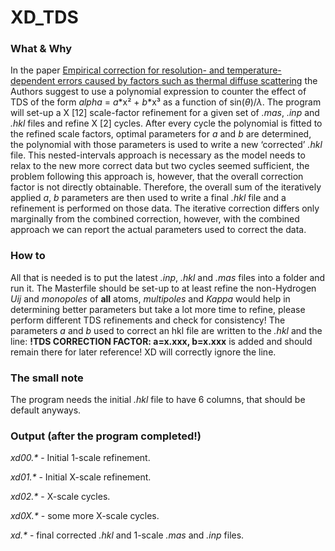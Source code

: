 # XD_TDS

### What & Why
 In the paper [Empirical correction for resolution- and temperature-dependent errors caused by factors such as thermal diffuse scattering](https://scripts.iucr.org/cgi-bin/paper?ks5474) the Authors suggest to use a polynomial expression to counter the effect of TDS of the form *alpha* = *a*\*x&sup2; + *b*\*x&sup3; as a function of sin(*&theta;*)/*&lambda;*. The program will set-up a X [12] scale-factor refinement for a given set of *.mas*, *.inp* and *.hkl* files and refine X [2] cycles. After every cycle the polynomial is fitted to the refined scale factors, optimal parameters for *a* and *b* are determined, the polynomial with those parameters is used to write a new ‘corrected’ *.hkl* file. This nested-intervals approach is necessary as the model needs to relax to the new more correct data but two cycles seemed sufficient, the problem  following this approach is, however, that the overall correction factor is not directly obtainable. Therefore, the overall sum of the iteratively applied *a*, *b* parameters are then used to write a final *.hkl* file and a refinement is performed on those data. The iterative correction differs only marginally from the combined correction, however, with the combined approach we can report the actual parameters used to correct the data.

### How to
 All that is needed is to put the latest *.inp*, *.hkl* and *.mas* files into a folder and run it.
 The Masterfile should be set-up to at least refine the non-Hydrogen *Uij* and *monopoles* of **all** atoms, *multipoles* and *Kappa* would help in determining better parameters but take a lot more time to refine, please perform different TDS refinements and check for consistency! 
 The parameters *a* and *b* used to correct an hkl file are written to the *.hkl* and the line: **!TDS CORRECTION FACTOR: a=x.xxx, b=x.xxx**
is added and should remain there for later reference! XD will correctly ignore the line.

### The small note
 The program needs the initial *.hkl* file to have 6 columns, that should be default anyways.

### Output (after the program completed!)
 *xd00.\** - Initial 1-scale refinement.
 
 *xd01.\** - Initial X-scale refinement.
 
 *xd02.\** - X-scale cycles.
 
 *xd0X.\** - some more X-scale cycles.
 
 *xd.\** - final corrected *.hkl* and 1-scale *.mas* and *.inp* files.
